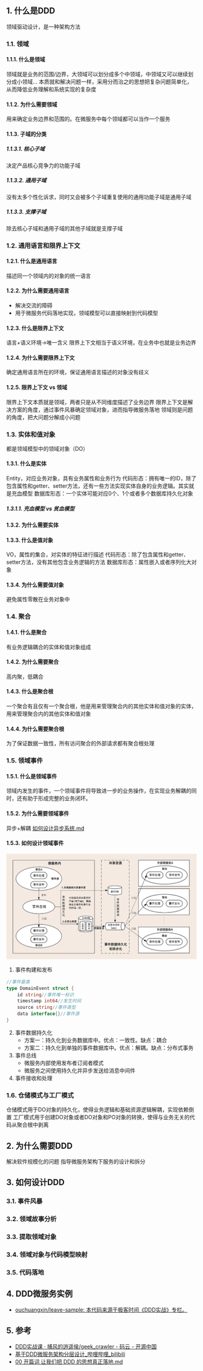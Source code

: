 
## 1. 什么是DDD
领域驱动设计，是一种架构方法
### 1.1. 领域
#### 1.1.1. 什么是领域
领域就是业务的范围/边界，大领域可以划分成多个中领域，中领域又可以继续划分成小领域...
本质就和解决问题一样，采用分而治之的思想把复杂问题简单化，从而降低业务理解和系统实现的复杂度
#### 1.1.2. 为什么需要领域
用来确定业务边界和范围的。在微服务中每个领域都可以当作一个服务
#### 1.1.3. 子域的分类
##### 1.1.3.1. 核心子域
决定产品核心竞争力的功能子域
##### 1.1.3.2. 通用子域
没有太多个性化诉求，同时又会被多个子域重复使用的通用功能子域是通用子域
##### 1.1.3.3. 支撑子域
除去核心子域和通用子域的其他子域就是支撑子域

### 1.2. 通用语言和限界上下文
#### 1.2.1. 什么是通用语言
描述同一个领域内的对象的统一语言
#### 1.2.2. 为什么需要通用语言
- 解决交流的障碍
- 用于微服务代码落地实现，领域模型可以直接映射到代码模型
#### 1.2.3. 什么是限界上下文
语言+语义环境->唯一含义
限界上下文相当于语义环境，在业务中也就是业务边界
#### 1.2.4. 为什么需要限界上下文
确定通用语言所在的环境，保证通用语言描述的对象没有歧义

#### 1.2.5. 限界上下文 vs 领域
限界上下文本质就是领域，两者只是从不同维度描述了业务边界
限界上下文是解决方案的角度，通过事件风暴确定领域对象，进而指导微服务落地
领域则是问题的角度，把大问题分解成小问题


### 1.3. 实体和值对象
都是领域模型中的领域对象（DO）
#### 1.3.1. 什么是实体
Entity，对应业务对象，具有业务属性和业务行为
代码形态：拥有唯一的ID，除了包含属性和getter、setter方法，还有一些方法实现实体自身的业务逻辑。其实就是充血模型
数据库形态：一个实体可能对应0个、1个或者多个数据库持久化对象

##### 1.3.1.1. 充血模型 vs 贫血模型
#### 1.3.2. 为什么需要实体

#### 1.3.3. 什么是值对象
VO，属性的集合，对实体的特征进行描述
代码形态：除了包含属性和getter、setter方法，没有其他包含业务逻辑的方法
数据库形态：属性嵌入或者序列化大对象
#### 1.3.4. 为什么需要值对象
避免属性零散在业务对象中

### 1.4. 聚合
#### 1.4.1. 什么是聚合
有业务逻辑耦合的实体和值对象组成
#### 1.4.2. 为什么需要聚合
高内聚，低耦合
#### 1.4.3. 什么是聚合根
一个聚合有且仅有一个聚合根，他是用来管理聚合内的其他实体和值对象的实体，用来管理聚合内的其他实体和值对象
#### 1.4.4. 为什么需要聚合根
为了保证数据一致性，所有访问聚合的外部请求都有聚合根处理


### 1.5. 领域事件
#### 1.5.1. 什么是领域事件
领域内发生的事件，一个领域事件将导致进一步的业务操作，在实现业务解耦的同时，还有助于形成完整的业务闭环。
#### 1.5.2. 为什么需要领域事件
异步+解耦
[如何设计异步系统.md](../技术组件/如何设计异步系统.md)
#### 1.5.3. 如何设计领域事件
![](https://raw.githubusercontent.com/TDoct/images/master/1630122585_20210828113942230_21711.png)
1. 事件构建和发布
```go
//事件基类
type DomainEvent struct {
    id string//事件唯一标识
    timestamp int64//发生时间
    source string//事件类型
    data interface{}//事件源
}
```
2. 事件数据持久化
    - 方案一：持久化到业务数据库中。优点：一致性。缺点：耦合
    - 方案二：持久化到单独的事件数据库中。优点：解耦。缺点：分布式事务
3. 事件总线
    - 微服务内部使用发布者订阅者模式
    - 微服务之间使用持久化并异步发送给消息中间件
4. 事件接收和处理
### 1.6. 仓储模式与工厂模式
仓储模式用于DO对象的持久化，使得业务逻辑和基础资源逻辑解耦，实现依赖倒置
工厂模式用于创建DO对象或者DO对象和PO对象的转换，使得与业务无关的代码从聚合根中剥离
## 2. 为什么需要DDD
解决软件规模化的问题
指导微服务架构下服务的设计和拆分
## 3. 如何设计DDD
### 3.1. 事件风暴
### 3.2. 领域故事分析
### 3.3. 提取领域对象
### 3.4. 领域对象与代码模型映射
### 3.5. 代码落地
## 4. DDD微服务实例
- [ouchuangxin/leave\-sample: 本代码来源于极客时间《DDD实战》专栏。](https://github.com/ouchuangxin/leave-sample)


## 5. 参考
- [DDD实战课 · 捕风的逍遥侯/geek\_crawler \- 码云 \- 开源中国](https://gitee.com/aohanhongzhi/geek_crawler/tree/feature/special-course/DDD%E5%AE%9E%E6%88%98%E8%AF%BE)
- [基于DDD微服务架构分层设计\_哔哩哔哩\_bilibili](https://www.bilibili.com/video/BV1SJ411j7zG/)
- [00 开篇词 让我们把 DDD 的思想真正落地\.md](http://learn.lianglianglee.com/%E4%B8%93%E6%A0%8F/DDD%20%E5%BE%AE%E6%9C%8D%E5%8A%A1%E8%90%BD%E5%9C%B0%E5%AE%9E%E6%88%98/00%20%E5%BC%80%E7%AF%87%E8%AF%8D%20%20%E8%AE%A9%E6%88%91%E4%BB%AC%E6%8A%8A%20DDD%20%E7%9A%84%E6%80%9D%E6%83%B3%E7%9C%9F%E6%AD%A3%E8%90%BD%E5%9C%B0.md)